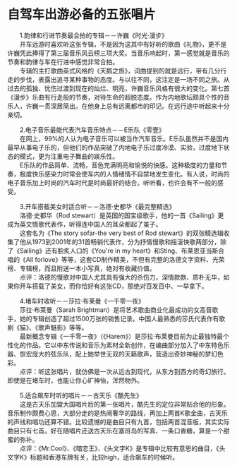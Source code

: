 # 自驾车出游必备的五张唱片  
  
&emsp;&emsp;1.韵律和行进节奏最合拍的专辑－－许巍《时光·漫步》  
&emsp;&emsp;开车远游时喜欢听这张专辑，不是因为这其中有好听的歌曲《礼物》，更不是许巍凭此捧得了第三届音乐风云榜三项大奖。当音乐响起时，第一感觉就是音乐的节奏和韵律与车在行进中感觉非常合拍。  
&emsp;&emsp;专辑的主打歌曲英式风格的《天鹅之旅》，词曲提到的就是远行，带有几分行走的步伐，表露出追寻某种事物的态度。与以往不同，这注定是一场不同之旅。从过去的孤独、忧伤过渡到现在的灿烂、明亮，许巍音乐风格有很大的变化。第七首《漫步》乐曲有行走般的节奏，对待生命的超脱态度。作为内地歌坛颇具个性的音乐人，许巍一贯深居简出。在他身上总有远离都市的印记。在远行途中听起来十分亲切。  
  
&emsp;&emsp;2.电子音乐最能代表汽车音乐特点－－E乐队《零壹》  
&emsp;&emsp;在网上，99%的人认为电子音乐可以被当作汽车音乐。E乐队虽然并不是国内最早从事电子乐的，但他们的作品突破了内地电子乐过度冷漠、实验，过度地下状态的模式，更为注重电子舞曲的娱乐性。  
&emsp;&emsp;E乐队的作品简单、流畅，音色充满明亮和愉悦的快感。这种极度的力量和节奏，极度快乐感染力时常会使车内的人情绪情不自禁地发生变化。有人说，时尚的电子音乐加上时尚的汽车时代是时尚最好的结合。听听看，也许会有不一般的感受。  
  
&emsp;&emsp;3.开车搭载美女时适合听－－洛德·史都华《最完整精选》  
&emsp;&emsp;洛德·史都华（Rod stewart）是英国的国宝级歌手，他的一首《Sailing》更成为英文情歌代表作，听得连中国人的耳朵都起了茧子。  
&emsp;&emsp;这套名为《The story sofar-the very best of Rod stewart》的双张精选辑收集了他从1973到2001年的31首畅销代表作，分为抒情慢歌和摇滚快歌两部分，除了《Sailing》还有脍炙人口的《You're in my heart》和Sting、布莱恩亚当斯合唱的《All forlove》等等，这套CD制作精美，不但有完整的洛德文字资料、光荣榜、专辑榜，而且附送一本小写真，绝对有收藏价值。  
&emsp;&emsp;点评：洛德的慢歌对中国人尤其具有强大的杀伤力，深情款款、质朴无华，如果你开车搭载了美女，而你恰好有这张CD，那绝对百发百中、一举拿下。  
  
&emsp;&emsp;4.堵车时收听－－莎拉·布莱曼《一千零一夜》  
&emsp;&emsp;莎拉·布莱曼（Sarah Brightman）是将艺术歌曲商业化最成功的女高音歌手，她的专辑创造了超过1500万张的销售记录。中国人最熟悉的莎氏代表作有歌剧《猫》、《歌声魅影》等等。  
&emsp;&emsp;最新概念专辑《一千零一夜》（《Harem》）是莎拉·布莱曼目前为止最独特最个性化的作品。它以中东传说和音乐为素材全新创作，在编曲部分加入了中东特色乐器、恢宏庞大的弦乐队，配上她举世无双的天籁歌声，营造出奇妙神秘的梦幻色彩。  
&emsp;&emsp;点评：听这张唱片，就仿佛是一次从远古到现代，从东方到西方的奇幻旅行。即使是在堵车时，也能让你心旷神怡，浑然物外。  
  
&emsp;&emsp;5.适合飙车时听的唱片－－古天乐《酷先生》  
&emsp;&emsp;这是古天乐加盟大国唱片后的第一张唱片，酷先生的定位非常贴合他的形象。音乐制作颇费心思，大部分走的是热闹奢华的路线，再加上两首K歌金曲，古天乐的声线和唱功还算不错。比较遗憾的是曲目只有九首，包括两首混音版，其实实际曲目只有七首。好在随唱片还送古天乐在塞班岛的写真、一条口香糖，算是一个甜蜜的弥补。  
&emsp;&emsp;点评：《Mr.Cool》、《暗恋王》、《头文字K》是专辑中比较有意思的曲目，《头文字K》标题和香港车牌有关，比较high，适合飙车的时候听。
